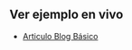 ## Ver ejemplo en vivo

- [Articulo Blog Básico](https://ericveganoguera.github.io/mi-portfolio/ArticuloBlogBasico)
